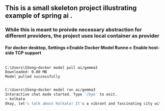 ## This is a small skeleton project illustrating example of spring ai .


### While this is meant to proivde necessary abstraction for different providers, the project uses local container as provider 

#### For docker desktop, Settings->Enable Docker Model Runne-> Enable host-side TCP support

```bash

C:\Users\SSeng>docker model pull ai/gemma3
Downloaded: 0.00 MB
Model pulled successfully


C:\Users\SSeng>docker model run ai/gemma3
Interactive chat mode started. Type '/bye' to exit.
> kolkata
Okay, let's talk about Kolkata! It's a vibrant and fascinating city with a rich history and a unique cultural identity. Here's a breakdown of key aspects, broken down into categories:^C

```

